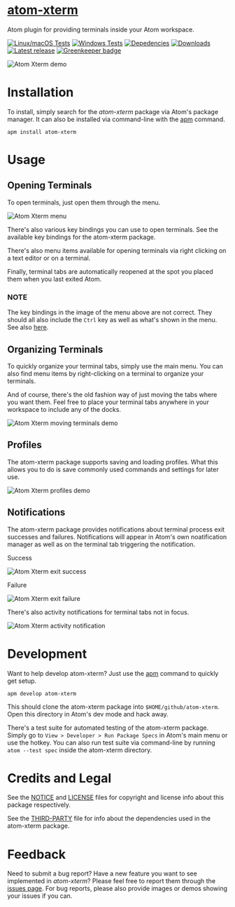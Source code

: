 # [atom-xterm](https://atom.io/packages/atom-xterm)

Atom plugin for providing terminals inside your Atom workspace.

[![Linux/macOS Tests](https://img.shields.io/travis/amejia1/atom-xterm/master.svg?label=Linux/macOS+Tests)](https://travis-ci.org/amejia1/atom-xterm)
[![Windows Tests](https://img.shields.io/appveyor/ci/amejia1/atom-xterm/master.svg?label=Windows+Tests)](https://ci.appveyor.com/project/amejia1/atom-xterm)
[![Depedencies](https://img.shields.io/david/amejia1/atom-xterm.svg)](https://david-dm.org/amejia1/atom-xterm)
[![Downloads](https://img.shields.io/apm/dm/atom-xterm.svg)](https://atom.io/packages/atom-xterm)
[![Latest release](https://img.shields.io/apm/v/atom-xterm.svg)](https://atom.io/packages/atom-xterm)
[![Greenkeeper badge](https://badges.greenkeeper.io/amejia1/atom-xterm.svg)](https://greenkeeper.io/)

![Atom Xterm demo](https://raw.githubusercontent.com/amejia1/atom-xterm/5604f0433291a452ceffcc722c61fa2835d8b67a/resources/atom-xterm-demo.gif)

# Installation

To install, simply search for the *atom-xterm* package via Atom's package
manager. It can also be installed via command-line with the
[apm](https://github.com/atom/apm) command.

```
apm install atom-xterm
```

# Usage

## Opening Terminals

To open terminals, just open them through the menu.

![Atom Xterm menu](https://raw.githubusercontent.com/amejia1/atom-xterm/9dfb79f31df4df67b12be74f541c39d498d2212f/resources/atom-xterm-menu.png)

There's also various key bindings you can use to open terminals. See the
available key bindings for the atom-xterm package.

There's also menu items available for opening terminals via right clicking on a
text editor or on a terminal.

Finally, terminal tabs are automatically reopened at the spot you placed them
when you last exited Atom.

### NOTE

The key bindings in the image of the menu above are not correct. They should all
also include the `Ctrl` key as well as what's shown in the menu. See also
[here](https://github.com/atom/atom/issues/16509).

## Organizing Terminals

To quickly organize your terminal tabs, simply use the main menu. You can also
find menu items by right-clicking on a terminal to organize your terminals.

And of course, there's the old fashion way of just moving the tabs where you
want them. Feel free to place your terminal tabs anywhere in your workspace to
include any of the docks.

![Atom Xterm moving terminals demo](https://raw.githubusercontent.com/amejia1/atom-xterm/5604f0433291a452ceffcc722c61fa2835d8b67a/resources/atom-xterm-moving-terminals-demo.gif)

## Profiles

The atom-xterm package supports saving and loading profiles. What this allows
you to do is save commonly used commands and settings for later use.

![Atom Xterm profiles demo](https://raw.githubusercontent.com/amejia1/atom-xterm/5604f0433291a452ceffcc722c61fa2835d8b67a/resources/atom-xterm-profiles-demo.gif)

## Notifications

The atom-xterm package provides notifications about terminal process exit
successes and failures. Notifications will appear in Atom's own noatification
manager as well as on the terminal tab triggering the notification.

Success

![Atom Xterm exit success](https://raw.githubusercontent.com/amejia1/atom-xterm/master/resources/atom-xterm-exit-success.png)

Failure

![Atom Xterm exit failure](https://raw.githubusercontent.com/amejia1/atom-xterm/master/resources/atom-xterm-exit-failure.png)

There's also activity notifications for terminal tabs not in focus.

![Atom Xterm activity notification](https://raw.githubusercontent.com/amejia1/atom-xterm/master/resources/atom-xterm-activity-notification.png)

# Development

Want to help develop atom-xterm? Just use the
[apm](https://github.com/atom/apm) command to quickly get setup.

```
apm develop atom-xterm
```

This should clone the atom-xterm package into `$HOME/github/atom-xterm`. Open
this directory in Atom's dev mode and hack away.

There's a test suite for automated testing of the atom-xterm package.
Simply go to `View > Developer > Run Package Specs` in Atom's main menu or
use the hotkey. You can also run test suite via command-line by running
`atom --test spec` inside the atom-xterm directory.

# Credits and Legal

See the [NOTICE](NOTICE) and [LICENSE](LICENSE) files for copyright and license
info about this package respectively.

See the [THIRD-PARTY](THIRD-PARTY) file for info about the dependencies used in
the atom-xterm package.

# Feedback

Need to submit a bug report? Have a new feature you want to see implemented in
*atom-xterm*? Please feel free to report them through the
[issues page](https://github.com/amejia1/atom-xterm/issues). For bug reports,
please also provide images or demos showing your issues if you can.

